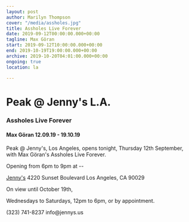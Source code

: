 ```yaml
---
layout: post
author: Marilyn Thompson
cover: "/media/assholes.jpg"
title: Assholes Live Forever
date: 2019-09-12T00:00:00.000+00:00
tagline: Max Göran
start: 2019-09-12T10:00:00.000+00:00
end: 2019-10-19T19:00:00.000+00:00
archive: 2019-10-20T04:01:00.000+00:00
ongoing: true
location: la

---
```


<h1> Peak @ Jenny's L.A.</h1>

<h3>Assholes Live Forever</h3>
<h4>Max Göran
12.09.19 - 19.10.19</h4>
 
<p>Peak @ Jenny's, Los Angeles, opens tonight, Thursday 12th September, with Max Göran's Assholes Live Forever.</p>

<p>Opening from 6pm to 9pm at --</p>

<p><a href="http://jennys.us">Jenny's</a>
4220 Sunset Boulevard
Los Angeles, CA 90029
</p>

<p>On view until October 19th,</p>

<p>Wednesdays to Saturdays, 12pm to 6pm, or by appointment.</p>

<p>(323) 741-8237
info@jennys.us</p>